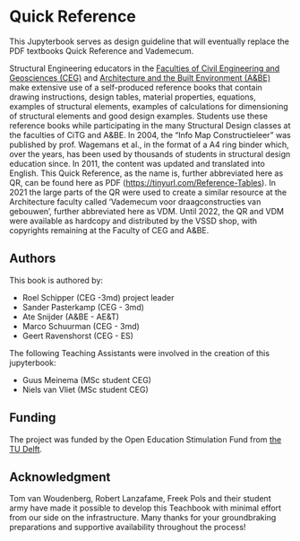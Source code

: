 # Quick Reference

This Jupyterbook serves as design guideline that will eventually replace the PDF textbooks Quick Reference and Vademecum.


Structural Engineering educators in the [Faculties of Civil Engineering and Geosciences (CEG)](https://www.tudelft.nl/en/ceg) and [Architecture and the Built Environment (A&BE)](https://www.tudelft.nl/en/architecture-and-the-built-environment) make extensive use of a self-produced reference books that contain drawing instructions, design tables, material properties, equations, examples of structural elements, examples of calculations for dimensioning of structural elements and good design examples. Students use these reference books while participating in the many Structural Design classes at the faculties of CiTG and A&BE. In 2004, the “Info Map Constructieleer” was published by prof. Wagemans et al., in the format of a A4 ring binder which, over the years, has been used by thousands of students in structural design education since. In 2011, the content was updated and translated into English. This Quick Reference, as the name is, further abbreviated here as QR, can be found here as PDF (https://tinyurl.com/Reference-Tables). In 2021 the large parts of the QR were used to create a similar resource at the Architecture faculty called ‘Vademecum voor draagconstructies van gebouwen’, further abbreviated here as VDM. Until 2022, the QR and VDM were available as hardcopy and distributed by the VSSD shop, with copyrights remaining at the Faculty of CEG and A&BE.

## Authors
This book is authored by:
- Roel Schipper (CEG -3md) project leader
- Sander Pasterkamp (CEG - 3md)
- Ate Snijder (A&BE - AE&T)
- Marco Schuurman (CEG - 3md)
- Geert Ravenshorst (CEG - ES)

The following Teaching Assistants were involved in the creation of this jupyterbook:
- Guus Meinema (MSc student CEG)
- Niels van Vliet (MSc student CEG)

## Funding
The project was funded by the Open Education Stimulation Fund from [the TU Delft](https://www.tudelft.nl/).

## Acknowledgment
Tom van Woudenberg, Robert Lanzafame, Freek Pols and their student army have made it possible to develop this Teachbook with minimal effort from our side on the infrastructure. Many thanks for your groundbraking preparations and supportive availability throughout the process!